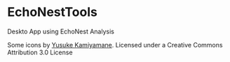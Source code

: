 # EchoNestTools
Deskto App using EchoNest Analysis

Some icons by <a href="http://p.yusukekamiyamane.com/">Yusuke Kamiyamane</a>. Licensed under a Creative Commons Attribution 3.0 License